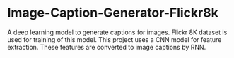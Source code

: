 # Image-Caption-Generator-Flickr8k
 A deep learning model to generate captions for images. Flickr 8K dataset is used for training of this model. This project uses a CNN model for feature extraction. These features are converted to image captions by RNN. 
